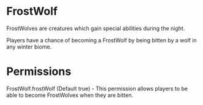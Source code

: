 FrostWolf
=============
FrostWolves are creatures which gain special abilities during the night.

Players have a chance of becoming a FrostWolf by being bitten by a wolf in any winter biome.

Permissions
===========
FrostWolf.frostWolf (Default true) - This permission allows players to be able to become FrostWolves when they are bitten.